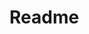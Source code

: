 <!--
 * @Author: 吴文洁
 * @Date: 2020-02-16 10:46:28
 * @LastEditors: 吴文洁
 * @LastEditTime: 2020-02-16 10:46:49
 * @Description: 
 -->
# Readme
